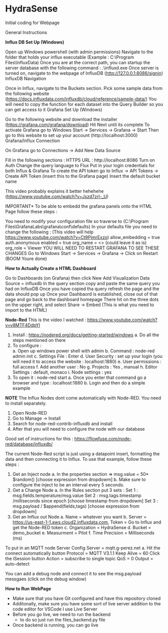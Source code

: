 # HydraSense
Initial coding for Webpage

General Instructions 


**Influx DB Set Up (Windows)**

Open up Windows powershell (with admin permissions)
Navigate to the folder that holds your influx executable (Example : C:\Program Files\InfluxData)
Once you are at the correct path, you can startup the server database with the following command : .\influxd.exe
Once server is turned on, navigate to the webpage of InfluxDB (http://127.0.0.1:8086/signin)
InfluxDB Navigation

Once in Influx, navigate to the Buckets section.
Pick some sample data from the following website (https://docs.influxdata.com/influxdb/cloud/reference/sample-data/)
You will need to copy the function for each dataset into the Query Builder so you can get access to it
Grafana Set Up (Windows)

Go to the following website and download the installer (https://grafana.com/grafana/download)
Hit Next until its complete
To activate Grafana go to Windows Start -> Services -> Grafana -> Start
Then go to this website to set up your account (http://localhost:3000)
Grafana/Influx Connection

On Grafana go to Connections -> Add New Data Source

Fill in the following sections : HTTPS URL : http://localhost:8086 Turn on Auth Change the query language to Flux Put in your login credentials for both Influx & Grafana To create the API token go to Influx -> API Tokens -> Create API Token (insert this to the Grafana page) Insert the default bucket name

This video probably explains it better hehehehe (https://www.youtube.com/watch?v=Jszd7zrl-_U)

IMPORTANT* To be able to embedd the grafana panels onto the HTML Page follow these steps :

You need to modify your configuration file so traverse to (C:\Program Files\GrafanaLabs\grafana\conf\defaults)
In your defaults file you need to change the following : (This video will help https://www.youtube.com/watch?v=Ct9PjmrExzo) allow_embedding = true auth.anonymous enabled = true org_name = <> (could leave it as is) org_role = Viewer
YOU WILL NEED TO RESTART GRAFANA TO SEE THESE CHANGES Go to Windows Start -> Services -> Grafana -> Click on Restart (BOOM Youre done)

**How to Actually Create a HTML Dashboard**

Go to Dashboards (on Grafana) then click New
Add Visualization
Data Source = influxdb
In the query section copy and paste the same query you had on InfluxDB
Once you have copied tha query refresh the page and the data should pop up
Once your Dashbaord is established, close out of that page and go back to the dashboard homepage
There hit on the three dots on the upper right, and select Share -> Embed (This is what you need to import to the HTML)

**Node-Red**
This is the video I watched : https://www.youtube.com/watch?v=v8MTF4DdpYI
1)	Install : https://nodered.org/docs/getting-started/windows
  a.	Do all the steps mentioned on there 
2)	To configure : 	
  a.	Open up windows power shell with admin 
  b.	Command : node-red admin init
  c.	Settings File : Enter 
  d.	User Security : set up your login (you will need it to access the website : localhost:1880)
  e.	User permissions : full access 
  f.	Add another user : No
  g.	Projects  : Yes , manual
  h.	Editor Settings : default, monaco 
  i.	Node settings : yes 
3)	To open it : node-red start 
  a.	Once you enter that command go a browser and type  : localhost:1880
  b.	Login and then do a simple example 

**NOTE**
The Influx Nodes dont come automatically with Node-RED. You need to install separately. 
1. Open Node-RED
2. Go to Manage -> Install
3. Search for node-red-contrib-influxdb and install
4. After that you will need to configure the node with our database

Good set of instructions for this : https://flowfuse.com/node-red/database/influxdb/

The current Node-Red script is just using a datapoint insert, formatting the data and then connecting it to Influx. 
To use that example, follow these steps : 
  1. Get an Inject node
     a. In the properties section => msg.value = 50* $random() [choose expression from dropdowm]
     b. Make sure to configure the inject to be an interval every 5 seconds.
  2. Get a Change Node
     a. In the Rules section put 3 sets :
           Set 1 : msg.fields.temperature/msg.value
           Set 2 : msg.tags.timestamp /milliseconds since epoch [choose timestamp from dropdowm]
           Set 3 : msg.payload / $append(fields,tags) [choose expression from dropdowm]
  3. Get an Influx out Node
       a. Name = whatever you want
       b. Server  = https://us-east-1-1.aws.cloud2.influxdata.com, Token = Go to Influx and get the Node-RED token
       c. Organization = HydraSense
       d. Bucket = demo_bucket
       e. Measurment = Pilot
       f. Time Precision = Milliseconds (ms)

To put in an MQTT node 
Server Config
  Server = mqtt.g-perez.net
    a. Hit the connect automatically button
  Protocol = MQTT V3.1.1
  Keep Alive = 60 
  Click the iSession button
Action = subscribe to single topic
QoS = 0
Output = auto-detect 

You can add a debug node and connect it to see the msg.payload messgaes (click on the debug window)

**How to Run WebPage** 

-  Make sure that you have Git configured and have this repository cloned
-  Additonally, make sure you have some sort of live server addition to the code editor for VSCode I use Live Server
-  Before you go live, we need to run the backend
    - to do so  just run the files_backend.py file
 - Once backend is running, you can go live 





